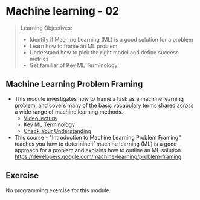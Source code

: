 # Machine learning - 02
> Learning Objectives:
> - Identify if Machine Learning (ML) is a good solution for a problem
> - Learn how to frame an ML problem
> - Understand how to pick the right model and define success metrics
> - Get familiar of Key ML Terminology

## Machine Learning Problem Framing
- This module investigates how to frame a task as a machine learning problem, and covers many of the basic vocabulary terms shared across a wide range of machine learning methods.
	- [Video lecture](https://developers.google.com/machine-learning/crash-course/framing/video-lecture)
	- [Key ML Terminology](https://developers.google.com/machine-learning/crash-course/framing/ml-terminology)
    - [Check Your Understanding](https://developers.google.com/machine-learning/crash-course/framing/check-your-understanding)
- This course - "Introduction to Machine Learning Problem Framing" teaches you how to determine if machine learning (ML) is a good approach for a problem and explains how to outline an ML solution. https://developers.google.com/machine-learning/problem-framing

## Exercise
No programming exercise for this module.
